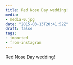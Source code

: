 ```yaml
---
title: Red Nose Day wedding!
media:
- media-0.jpg
date: "2015-03-13T20:41:52Z"
draft: false
tags:
- imported
- from-instagram
---
```

Red Nose Day wedding\!
